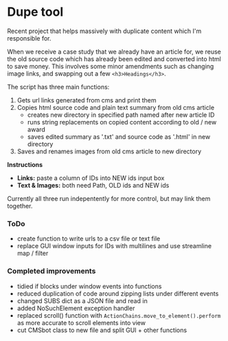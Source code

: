 # Dupe tool

Recent project that helps massively with duplicate content which I'm responsible for.

When we receive a case study that we already have an article for, we reuse the old source code which has already been edited and converted into html to save money. This involves some minor amendments such as changing image links, and swapping out a few `<h3>Headings</h3>`. 

The script has three main functions:

1. Gets url links generated from cms and print them
2. Copies html source code and plain text summary from old cms article
    - creates new directory in specified path named after new article ID
    - runs string replacements on copied content according to old / new award
    - saves edited summary as '.txt' and source code as '.html' in new directory
3. Saves and renames images from old cms article to new directory

**Instructions**

- **Links:** paste a column of IDs into NEW ids input box
- **Text & Images:** both need Path, OLD ids and NEW ids

Currently all three run indepentently for more control, but may link them together.

### ToDo 

- create function to write urls to a csv file or text file
- replace GUI window inputs for IDs with multilines and use streamline map / filter

### Completed improvements

- tidied if blocks under window events into functions
- reduced duplication of code around zipping lists under different events
- changed SUBS dict as a JSON file and read in
- added NoSuchElement exception handler
- replaced scroll() function with `ActionChains.move_to_element().perform` as more accurate to scroll elements into view
- cut CMSbot class to new file and split GUI + other functions